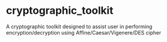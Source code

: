 # cryptographic_toolkit
A cryptographic toolkit designed to assist user in performing encryption/decryption using Affine/Caesar/Vigenere/DES cipher

